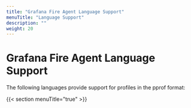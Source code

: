 ```yaml
---
title: "Grafana Fire Agent Language Support"
menuTitle: "Language Support"
description: ""
weight: 20
---
```


# Grafana Fire Agent Language Support

The following languages provide support for profiles in the pprof format:

{{< section menuTitle="true" >}}

